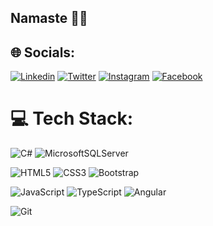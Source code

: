 ## Namaste 🙏🏻


## 🌐 Socials:
[![Linkedin](https://img.shields.io/badge/LinkedIn-%230077B5.svg?logo=linkedin&logoColor=white)](https://linkedin.com/in/sharadaade)
[![Twitter](https://img.shields.io/badge/Twitter-%231DA1F2.svg?logo=Twitter&logoColor=white)](https://twitter.com/aade_sharad)
[![Instagram](https://img.shields.io/badge/Instagram-%23E4405F.svg?logo=Instagram&logoColor=white)](https://instagram.com/sharadaade.in)
[![Facebook](https://img.shields.io/badge/Facebook-%231877F2.svg?logo=Facebook&logoColor=white)](https://facebook.com/sharad.aade.35) 

 
 
 
<!--![YouTube](https://img.shields.io/badge/YouTube-%23FF0000.svg?logo=YouTube&logoColor=white)](https://youtube.com/@kunaldhongade) -->
<!--[![Twitch](https://img.shields.io/badge/Twitch-%239146FF.svg?logo=Twitch&logoColor=white)](https://twitch.tv/kunaldhongade)  -->
# 💻 Tech Stack:
<!-- ![.Net](https://img.shields.io/badge/.NET-5C2D91?style=for-the-badge&logo=.net&logoColor=white)  -->
<!-- ![Visual Studio](https://img.shields.io/badge/Visual%20Studio-5C2D91.svg?style=for-the-badge&logo=visual-studio&logoColor=white)  -->
![C#](https://img.shields.io/badge/c%23-%23239120.svg?style=for-the-badge&logo=c-sharp&logoColor=white)
![MicrosoftSQLServer](https://img.shields.io/badge/Microsoft%20SQL%20Server-CC2927?style=for-the-badge&logo=microsoft%20sql%20server&logoColor=white)


![HTML5](https://img.shields.io/badge/html5-%23E34F26.svg?style=for-the-badge&logo=html5&logoColor=white) 
![CSS3](https://img.shields.io/badge/css3-%231572B6.svg?style=for-the-badge&logo=css3&logoColor=white)
![Bootstrap](https://img.shields.io/badge/bootstrap-%23563D7C.svg?style=for-the-badge&logo=bootstrap&logoColor=white)


![JavaScript](https://img.shields.io/badge/javascript-%23323330.svg?style=for-the-badge&logo=javascript&logoColor=%23F7DF1E) 
![TypeScript](https://img.shields.io/badge/typescript-%23007ACC.svg?style=for-the-badge&logo=typescript&logoColor=white)
![Angular](https://img.shields.io/badge/angular-%23DD0031.svg?style=for-the-badge&logo=angular&logoColor=white) 
<!-- ![React](https://img.shields.io/badge/react-%2320232a.svg?style=for-the-badge&logo=react&logoColor=%2361DAFB) -->


![Git](https://img.shields.io/badge/git-%23F05033.svg?style=for-the-badge&logo=git&logoColor=white)


<!-- ![Next JS](https://img.shields.io/badge/Next-black?style=for-the-badge&logo=next.js&logoColor=white) -->
<!-- ![MongoDB](https://img.shields.io/badge/MongoDB-%234ea94b.svg?style=for-the-badge&logo=mongodb&logoColor=white) -->
<!-- ![Postgres](https://img.shields.io/badge/postgres-%23316192.svg?style=for-the-badge&logo=postgresql&logoColor=white) -->


<!-- ![GitHub](https://img.shields.io/badge/github-%23121011.svg?style=for-the-badge&logo=github&logoColor=white) -->
<!-- ![Jira](https://img.shields.io/badge/jira-%230A0FFF.svg?style=for-the-badge&logo=jira&logoColor=white) -->
<!-- ![Markdown](https://img.shields.io/badge/markdown-%23000000.svg?style=for-the-badge&logo=markdown&logoColor=white) -->


<!--
![Postman](https://img.shields.io/badge/Postman-FF6C37?style=for-the-badge&logo=postman&logoColor=white)
![Rust](https://img.shields.io/badge/rust-%23000000.svg?style=for-the-badge&logo=rust&logoColor=white)
![MUI](https://img.shields.io/badge/MUI-%230081CB.svg?style=for-the-badge&logo=mui&logoColor=white)
![NPM](https://img.shields.io/badge/NPM-%23000000.svg?style=for-the-badge&logo=npm&logoColor=white)
![TailwindCSS](https://img.shields.io/badge/tailwindcss-%2338B2AC.svg?style=for-the-badge&logo=tailwind-css&logoColor=white) 
-->

<!--

![.Net](https://img.shields.io/badge/.NET-5C2D91?style=for-the-badge&logo=.net&logoColor=white)
![Visual Studio Code](https://img.shields.io/badge/Visual%20Studio%20Code-0078d7.svg?style=for-the-badge&logo=visual-studio-code&logoColor=white)
![Blazor](https://img.shields.io/badge/blazor-%235C2D91.svg?style=for-the-badge&logo=blazor&logoColor=white)
![MicrosoftSQLServer](https://img.shields.io/badge/Microsoft%20SQL%20Server-CC2927?style=for-the-badge&logo=microsoft%20sql%20server&logoColor=white)
![Windows Terminal](https://img.shields.io/badge/Windows%20Terminal-%234D4D4D.svg?style=for-the-badge&logo=windows-terminal&logoColor=white)
-->

<!-- ![Xamarin](https://img.shields.io/badge/Xamarin-3199DC?style=for-the-badge&logo=xamarin&logoColor=white) -->

<!--
![AWS](https://img.shields.io/badge/AWS-%23FF9900.svg?style=for-the-badge&logo=amazon-aws&logoColor=white)
![Azure](https://img.shields.io/badge/azure-%230072C6.svg?style=for-the-badge&logo=microsoftazure&logoColor=white)
![Windows](https://img.shields.io/badge/Windows-0078D6?style=for-the-badge&logo=windows&logoColor=white)
![Linux](https://img.shields.io/badge/Linux-FCC624?style=for-the-badge&logo=linux&logoColor=black)
![Docker](https://img.shields.io/badge/docker-%230db7ed.svg?style=for-the-badge&logo=docker&logoColor=white)
![Kubernetes](https://img.shields.io/badge/kubernetes-%23326ce5.svg?style=for-the-badge&logo=kubernetes&logoColor=white)
![IntelliJ IDEA](https://img.shields.io/badge/IntelliJIDEA-000000.svg?style=for-the-badge&logo=intellij-idea&logoColor=white)
![Tauri](https://img.shields.io/badge/tauri-%2324C8DB.svg?style=for-the-badge&logo=tauri&logoColor=%23FFFFFF)
![Slack](https://img.shields.io/badge/Slack-4A154B?style=for-the-badge&logo=slack&logoColor=white)
![Zoom](https://img.shields.io/badge/Zoom-2D8CFF?style=for-the-badge&logo=zoom&logoColor=white)
-->

<!-- ![SASS](https://img.shields.io/badge/SASS-hotpink.svg?style=for-the-badge&logo=SASS&logoColor=white) -->
<!--  -->
<!--![GraphQL](https://img.shields.io/badge/-GraphQL-E10098?style=for-the-badge&logo=graphql&logoColor=white) <!---->
<!--![Go](https://img.shields.io/badge/go-%2300ADD8.svg?style=for-the-badge&logo=go&logoColor=white) -->
<!--![Python](https://img.shields.io/badge/python-3670A0?style=for-the-badge&logo=python&logoColor=ffdd54) -->
<!--![Solidity](https://img.shields.io/badge/Solidity-%23363636.svg?style=for-the-badge&logo=solidity&logoColor=white) -->
<!--![C](https://img.shields.io/badge/c-%2300599C.svg?style=for-the-badge&logo=c&logoColor=white) -->
<!--![C++](https://img.shields.io/badge/c++-%2300599C.svg?style=for-the-badge&logo=c%2B%2B&logoColor=white) -->
<!--![Google Cloud](https://img.shields.io/badge/Google%20Cloud-%234285F4.svg?style=for-the-badge&logo=google-cloud&logoColor=white) -->
<!--![Heroku](https://img.shields.io/badge/heroku-%23430098.svg?style=for-the-badge&logo=heroku&logoColor=white) -->
<!--![Netlify](https://img.shields.io/badge/netlify-%23000000.svg?style=for-the-badge&logo=netlify&logoColor=#00C7B7) -->
<!--![Vercel](https://img.shields.io/badge/vercel-%23000000.svg?style=for-the-badge&logo=vercel&logoColor=white) -->
<!--![Chakra](https://img.shields.io/badge/chakra-%234ED1C5.svg?style=for-the-badge&logo=chakraui&logoColor=white) -->
<!--![Express.js](https://img.shields.io/badge/express.js-%23404d59.svg?style=for-the-badge&logo=express&logoColor=%2361DAFB) -->
<!--![FastAPI](https://img.shields.io/badge/FastAPI-005571?style=for-the-badge&logo=fastapi) --> 
<!--![NodeJS](https://img.shields.io/badge/node.js-6DA55F?style=for-the-badge&logo=node.js&logoColor=white) -->
<!--![OpenCV](https://img.shields.io/badge/opencv-%23white.svg?style=for-the-badge&logo=opencv&logoColor=white) -->
<!--![React](https://img.shields.io/badge/react-%2320232a.svg?style=for-the-badge&logo=react&logoColor=%2361DAFB) -->
<!--![Socket.io](https://img.shields.io/badge/Socket.io-black?style=for-the-badge&logo=socket.io&badgeColor=010101) -->
<!--![Semantic UI React](https://img.shields.io/badge/Semantic%20UI%20React-%2335BDB2.svg?style=for-the-badge&logo=SemanticUIReact&logoColor=white) -->
<!--![Stylus](https://img.shields.io/badge/stylus-%23ff6347.svg?style=for-the-badge&logo=stylus&logoColor=white) -->
<!--![Threejs](https://img.shields.io/badge/threejs-black?style=for-the-badge&logo=three.js&logoColor=white) -->
<!--![Styled Components](https://img.shields.io/badge/styled--components-DB7093?style=for-the-badge&logo=styled-components&logoColor=white) -->
<!--![Yarn](https://img.shields.io/badge/yarn-%232C8EBB.svg?style=for-the-badge&logo=yarn&logoColor=white) -->
<!--![Apache](https://img.shields.io/badge/apache-%23D42029.svg?style=for-the-badge&logo=apache&logoColor=white) -->
<!--![MySQL](https://img.shields.io/badge/mysql-%2300f.svg?style=for-the-badge&logo=mysql&logoColor=white) -->
<!--![Canva](https://img.shields.io/badge/Canva-%2300C4CC.svg?style=for-the-badge&logo=Canva&logoColor=white) -->
<!--![LINUX](https://img.shields.io/badge/Linux-FCC624?style=for-the-badge&logo=linux&logoColor=black) -->
<!--![Postman](https://img.shields.io/badge/Postman-FF6C37?style=for-the-badge&logo=postman&logoColor=white) -->
<!--![Docker](https://img.shields.io/badge/docker-%230db7ed.svg?style=for-the-badge&logo=docker&logoColor=white) -->
